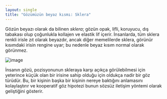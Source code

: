 ```yaml
---
layout: single
title: "Gözümüzün beyaz kısmı: Sklera"
---
```

Gözün beyazı olarak da bilinen *sklera*; gözün opak, lifli, koruyucu, dış tabakası olup çoğunlukla kollajen ve elastik lif içerir. İnsanlarda, tüm sklera renkli irisle zıt olarak beyazdır, ancak diğer memelilerde sklera, görünür kısımdaki irisin rengine uyar; bu nedenle beyaz kısım normal olarak görünmez.


![image](https://upload.wikimedia.org/wikipedia/commons/thumb/8/86/Sclera.PNG/305px-Sclera.PNG)


İnsanın gözü, pozisyonunun skleraya karşı açıkça görülebilmesi için yeterince küçük olan bir irisine sahip olduğu için oldukça nadir bir göz türüdür. Bu, bir kişinin başka bir kişinin nereye baktığını anlamasını kolaylaştırır ve kooperatif göz hipotezi bunun sözsüz iletişim yöntemi olarak geliştiğini gösterir.


